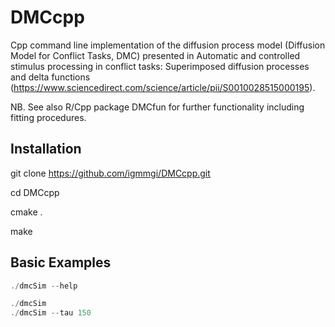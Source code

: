 # DMCcpp

Cpp command line implementation of the diffusion process model (Diffusion Model
for Conflict Tasks, DMC) presented in Automatic and controlled stimulus
processing in conflict tasks: Superimposed diffusion processes and delta
functions
(https://www.sciencedirect.com/science/article/pii/S0010028515000195).

NB. See also R/Cpp package DMCfun for further functionality including fitting
procedures.

## Installation

git clone https://github.com/igmmgi/DMCcpp.git

cd DMCcpp

cmake .

make

## Basic Examples

```cpp
./dmcSim --help

./dmcSim
./dmcSim --tau 150
```
